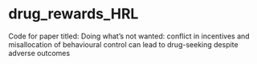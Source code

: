 # drug_rewards_HRL
Code for paper titled: Doing what’s not wanted: conflict in incentives and misallocation of behavioural control can lead to drug-seeking despite adverse outcomes
